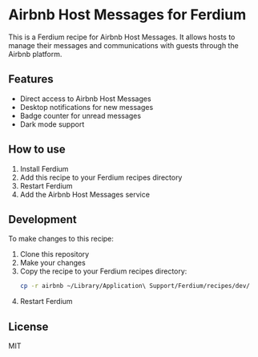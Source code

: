 # Airbnb Host Messages for Ferdium

This is a Ferdium recipe for Airbnb Host Messages. It allows hosts to manage their messages and communications with guests through the Airbnb platform.

## Features

- Direct access to Airbnb Host Messages
- Desktop notifications for new messages
- Badge counter for unread messages
- Dark mode support

## How to use

1. Install Ferdium
2. Add this recipe to your Ferdium recipes directory
3. Restart Ferdium
4. Add the Airbnb Host Messages service

## Development

To make changes to this recipe:

1. Clone this repository
2. Make your changes
3. Copy the recipe to your Ferdium recipes directory:
   ```bash
   cp -r airbnb ~/Library/Application\ Support/Ferdium/recipes/dev/
   ```
4. Restart Ferdium

## License

MIT 